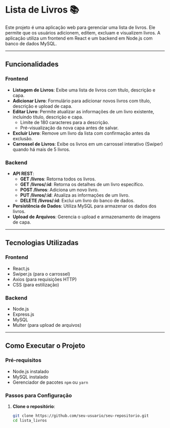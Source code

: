# Lista de Livros 📚

Este projeto é uma aplicação web para gerenciar uma lista de livros. Ele permite que os usuários adicionem, editem, excluam e visualizem livros. A aplicação utiliza um frontend em React e um backend em Node.js com banco de dados MySQL.

---

## Funcionalidades

### **Frontend**
- **Listagem de Livros**: Exibe uma lista de livros com título, descrição e capa.
- **Adicionar Livro**: Formulário para adicionar novos livros com título, descrição e upload de capa.
- **Editar Livro**: Permite atualizar as informações de um livro existente, incluindo título, descrição e capa.
  - Limite de 180 caracteres para a descrição.
  - Pré-visualização da nova capa antes de salvar.
- **Excluir Livro**: Remove um livro da lista com confirmação antes da exclusão.
- **Carrossel de Livros**: Exibe os livros em um carrossel interativo (Swiper) quando há mais de 5 livros.

### **Backend**
- **API REST**:
  - **GET /livros**: Retorna todos os livros.
  - **GET /livros/:id**: Retorna os detalhes de um livro específico.
  - **POST /livros**: Adiciona um novo livro.
  - **PUT /livros/:id**: Atualiza as informações de um livro.
  - **DELETE /livros/:id**: Exclui um livro do banco de dados.
- **Persistência de Dados**: Utiliza MySQL para armazenar os dados dos livros.
- **Upload de Arquivos**: Gerencia o upload e armazenamento de imagens de capa.

---

## Tecnologias Utilizadas

### **Frontend**
- React.js
- Swiper.js (para o carrossel)
- Axios (para requisições HTTP)
- CSS (para estilização)

### **Backend**
- Node.js
- Express.js
- MySQL
- Multer (para upload de arquivos)

---

## Como Executar o Projeto

### **Pré-requisitos**
- Node.js instalado
- MySQL instalado
- Gerenciador de pacotes `npm` ou `yarn`

### **Passos para Configuração**

1. **Clone o repositório**:
   ```bash
   git clone https://github.com/seu-usuario/seu-repositorio.git
   cd lista_livros
